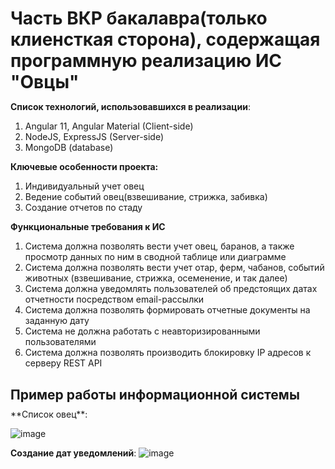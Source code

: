<h1 style="margin-bottom: 10px;"> Часть ВКР бакалавра(только клиенсткая сторона), содержащая программную реализацию ИС "Овцы"</h1>

**Список технологий, использовавшихся в реализации**:
1. Angular 11, Angular Material (Client-side)
2. NodeJS, ExpressJS (Server-side)
3. MongoDB (database)

**Ключевые особенности проекта:**
1. Индивидуальный учет овец
2. Ведение событий овец(взвешивание, стрижка, забивка)
3. Создание отчетов по стаду

**Функциональные требования к ИС**
1.	Система должна позволять вести учет овец, баранов, а также просмотр данных по ним в сводной таблице или диаграмме
2.	Система должна позволять вести учет отар, ферм, чабанов, событий животных (взвешивание, стрижка, осеменение, и так далее)
3.	Система должна уведомлять пользователей об предстоящих датах отчетности посредством email-рассылки
4.	Система должна позволять формировать отчетные документы на заданную дату
5.	Система не должна работать с неавторизированными пользователями
6.	Система должна позволять производить блокировку IP адресов к серверу REST API


<h2 style="margin-bottom: 10px;"> Пример работы информационной системы </h2>
**Список овец**:

![image](https://user-images.githubusercontent.com/20001037/132133553-edb14303-9363-4c83-9498-35bfacb671f0.png)


**Создание дат уведомлений**:
![image](https://user-images.githubusercontent.com/20001037/132133593-909546bf-65bc-44e7-9a7b-2485a66d3864.png)
